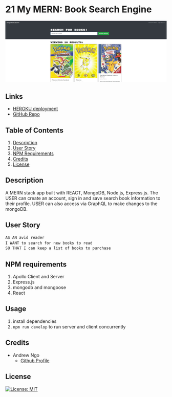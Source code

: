# 21 My MERN: Book Search Engine

![Screenshot of APP](./Assets/sample-app.jpg)

## Links
- [HEROKU deployment](https://googlebooks-search-mern-app.herokuapp.com/)
- [GitHub Repo](https://github.com/MiinoSil/22-HW-MERN-GOOGLE-BOOK-SEARCH-GIT)

## Table of Contents
1. [Description](#description)
2. [User Story](#user-story)
3. [NPM Requirements](#npm-requirements)
4. [Credits](#credits)
5. [License](#license)
## Description

A MERN stack app built with REACT, MongoDB, Node.js, Express.js. The USER can create an account, sign in and save search book information to their profile. USER can also access via GraphQL to make changes to the mongoDB. 

## User Story

```md
AS AN avid reader
I WANT to search for new books to read
SO THAT I can keep a list of books to purchase
```

## NPM requirements
1. Apollo Client and Server
2. Express.js
3. mongodb and mongoose
4. React

## Usage
1. install dependencies
2. ```npm run develop``` to run server and client concurrently

## Credits

- Andrew Ngo
    - [Github Profile](https://github.com/MiinoSil)

## License

[![License: MIT](https://img.shields.io/badge/License-MIT-yellow.svg)](https://opensource.org/licenses/MIT)